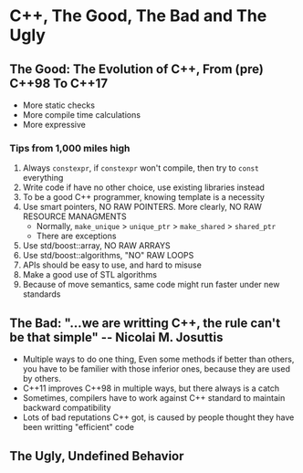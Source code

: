 # C++, The Good, The Bad and The Ugly

## The Good: The Evolution of C++, From (pre) C++98 To C++17

* More static checks
* More compile time calculations
* More expressive

### Tips from 1,000 miles high

1. Always `constexpr`, if `constexpr` won't compile, then try to `const` everything
3. Write code if have no other choice, use existing libraries instead
4. To be a good C++ programmer, knowing template is a necessity
5. Use smart pointers, NO RAW POINTERS. More clearly, NO RAW RESOURCE MANAGMENTS
   * Normally, `make_unique` > `unique_ptr` > `make_shared` > `shared_ptr`
   * There are exceptions
6. Use std/boost::array, NO RAW ARRAYS
7. Use std/boost::algorithms, "NO" RAW LOOPS
8. APIs should be easy to use, and hard to misuse
9. Make a good use of STL algorithms
10. Because of move semantics, same code might run faster under new standards

## The Bad: "...we are writting C++, the rule can't be that simple" -- Nicolai M. Josuttis

* Multiple ways to do one thing, Even some methods if better than others, you have to be familier with those inferior ones, because they are used by others.
* C++11 improves C++98 in multiple ways, but there always is a catch
* Sometimes, compilers have to work against C++ standard to maintain backward compatibility
* Lots of bad reputations C++ got, is caused by people thought they have been writting "efficient" code


## The Ugly, Undefined Behavior
